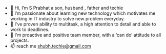 - 👋 Hi, I’m S Prabhat a son, husband , father and techie
- 👀 I’m passionate about learning new technology which motivates me working in IT industry to solve new problem everyday.
- 🌱 I've proven ability to multitask, a high attention to detail and able to work to deadlines.
- 💞️ I'm proactive and positive team member, with a ‘can do’ attitude to all projects.
- 📫 reach me shubh.techie@gmail.com

<!---
shubh-techie/shubh-techie is a ✨ special ✨ repository because its `README.md` (this file) appears on your GitHub profile.
You can click the Preview link to take a look at your changes.
--->

